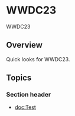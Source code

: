 # WWDC23

WWDC23

## Overview

Quick looks for WWDC23. 

## Topics

### Section header

- <doc:Test>
